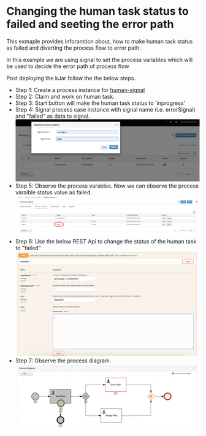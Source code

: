 Changing the human task status to failed and seeting the error path
===================================================================

This exmaple provides inforamtion about, how to make human task status as failed and diverting the process flow to error path.

In this example we are using signal to set the process variables which will be used to decide the error path of process flow.

Post deploying the kJar follow the the below steps.

  * Step 1: Create a process instance for [human-signal](src/main/resources/com/temenos/human_signal/human-signal.bpmn)
  * Step 2: Claim and work on human task. 
  * Step 3: Start button will make the human task status to 'inprogress'
  * Step 4: Signal process case instance with signal name (i.e. errorSignal) and "failed" as data to signal. 
   ![project modules1](images/signal.png)
  * Step 5: Observe the process varables. Now we can observe the process varaible status value as failed.
   ![project modules1](images/pv.png)
  * Step 6: Use the below REST Api to change the status of the human task to "failed"
   ![project modules1](images/Rest.png)
  * Step 7: Observe the process diagram.
   ![project modules1](images/pd.png)
